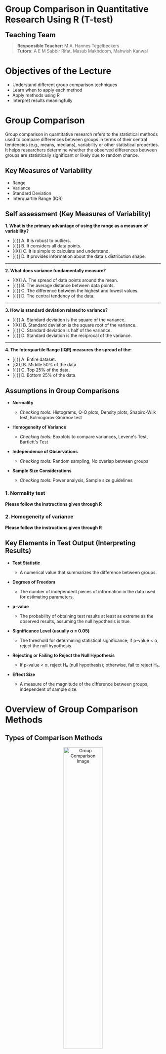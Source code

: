<!--
author:  Sabbir
email:   a.rifat@st.ovgu.de
version: 1.0.0
language: en
narrator: US English Female

comment:  Group Comparison in Quantitative Research Using R (T-test)

-->

# Group Comparison in Quantitative Research Using R (T-test)

<span style="font-size: 22px;">__Teaching Team__</span>
 

> **Responsible Teacher:** M.A. Hannes Tegelbeckers  
> **Tutors:** A E M Sabbir Rifat, Masub Makhdoom, Mahwish Kanwal

# Objectives of the Lecture

- Understand different group comparison techniques  
- Learn when to apply each method  
- Apply methods using R  
- Interpret results meaningfully  

# Group Comparison

Group comparison in quantitative research refers to the statistical methods used to compare differences between groups in terms of their central tendencies (e.g., means, medians), variability or other statistical properties. It helps researchers determine whether the observed differences between groups are statistically significant or likely due to random chance.

## Key Measures of Variability

- Range  
- Variance  
- Standard Deviation  
- Interquartile Range (IQR)  

## Self assessment (Key Measures of Variability)

**1. What is the primary advantage of using the range as a measure of variability?**

- [( )] A. It is robust to outliers.
- [( )] B. It considers all data points.
- [(X)] C. It is simple to calculate and understand.
- [( )] D. It provides information about the data's distribution shape.

---

**2. What does variance fundamentally measure?**

- [(X)] A. The spread of data points around the mean.
- [( )] B. The average distance between data points.
- [( )] C. The difference between the highest and lowest values.
- [( )] D. The central tendency of the data.

---

**3. How is standard deviation related to variance?**

- [( )] A. Standard deviation is the square of the variance.
- [(X)] B. Standard deviation is the square root of the variance.
- [( )] C. Standard deviation is half of the variance.
- [( )] D. Standard deviation is the reciprocal of the variance.

---

**4. The Interquartile Range (IQR) measures the spread of the:**

- [( )] A. Entire dataset.
- [(X)] B. Middle 50% of the data.
- [( )] C. Top 25% of the data.
- [( )] D. Bottom 25% of the data.


## Assumptions in Group Comparisons

- **Normality**  
  - *Checking tools:* Histograms, Q-Q plots, Density plots, Shapiro-Wilk test, Kolmogorov-Smirnov test  

- **Homogeneity of Variance**  
  - *Checking tools:* Boxplots to compare variances, Levene's Test, Bartlett's Test  

- **Independence of Observations**  
  - *Checking tools:* Random sampling, No overlap between groups  

- **Sample Size Considerations**  
  - *Checking tools:* Power analysis, Sample size guidelines  

### 1. Normality test

__Please follow the instructions given through R__


### 2. Homogeneity of variance

__Please follow the instructions given through R__

## Key Elements in Test Output (Interpreting Results)

- **Test Statistic**  
  - A numerical value that summarizes the difference between groups.  

- **Degrees of Freedom**  
  - The number of independent pieces of information in the data used for estimating parameters.  

- **p-value**  
  - The probability of obtaining test results at least as extreme as the observed results, assuming the null hypothesis is true.  

- **Significance Level (usually α = 0.05)**  
  - The threshold for determining statistical significance; if p-value < α, reject the null hypothesis.  

- **Rejecting or Failing to Reject the Null Hypothesis**  
  - If p-value < α, reject H₀ (null hypothesis); otherwise, fail to reject H₀.  

- **Effect Size**  
  - A measure of the magnitude of the difference between groups, independent of sample size.  


# Overview of Group Comparison Methods

## Types of Comparison Methods

<div style="text-align: center;">
  <img src="https://raw.githubusercontent.com/AEMSabbirRifat/QuRM-Sabbir-/97cf7d5d07315d817559561f306ead3e6dcfa1a7/media/Group%20Comparison%20in%20Quantitative%20Research%20Using%20R%20(T-test)/Picture1.jpg" alt="Group Comparison Image" width="50%">
</div>


# Parametric Test

--{{0}}--
!?[](https://github.com/OVGU-VET-TechEd/Quantitative_Methods_with_R/blob/1d188ad461793879e91d090c21260f1f89d38782/Media_week7/Parametric%20Test.mp4?raw=true)

<details>
  <summary>👉 Let's see what Aditi is talking about</summary>

Hi, I am **Aditi**. I will help you to understand the concept of **parametric test**.

Parametric test is a statistical procedure that relies on assumptions regarding the distributional form of the underlying population — most commonly, that the population data follow a **normal distribution**.

These tests estimate population parameters (e.g., means, variances) and are generally applied to **interval** or **ratio-scale** data.

When their assumptions are met, **parametric tests are more statistically powerful** than their non-parametric counterparts, enabling more precise inference about population parameters.

</details>





## Parametric Tests´ Data Set Criteria

- **Normal Distribution**  
  - Data should come from a normal distribution (bell-shaped curve).

- **Homogeneity of Variance**  
  - Groups should have similar variances (spread of data is similar).

- **Interval or Ratio Scale**  
  - Data should be measured on an interval or ratio scale (e.g., height, weight, income).


# T-tests

T-tests are used to **compare means between groups** to determine if differences are **statistically significant**.


 __When to Use:__

 - The **dependent variable** is **continuous**  
  - *(e.g., height, test scores)*  

- The **independent variable** is **categorical with up to two levels**  
  - *(Binary Grouping Variable, e.g., male vs. female)*


## Types of T-tests

<div style="text-align: center;">
  <img src="https://raw.githubusercontent.com/AEMSabbirRifat/QuRM-Sabbir-/97cf7d5d07315d817559561f306ead3e6dcfa1a7/media/Group%20Comparison%20in%20Quantitative%20Research%20Using%20R%20(T-test)/Picture2.jpg" alt="Group Comparison Image" width="50%">
</div>




## Types of T-tests (contn.)

| Type                                  | Purpose                                              | Example |
|---------------------------------------|------------------------------------------------------|-----------------------------------------------------------|
| **One-Sample T-test**                 | Compare the mean of one group to a known value.      | Test if average working hours differ from 40 hours.       |
| **Independent T-test (Two-Sample T-test)** | Compare means of two independent groups.        | Test if male and female students have different math scores. |
| **Paired T-test**                      | Compare means of two related groups (same individuals). | Test if an exercise program improves weightlifting performance before and after participation. |

## Self assessment (Types of T-tests)

**1. You want to determine if the average height of students in a particular school differs significantly from the national average height of 165 cm. Which type of T-test would be most appropriate for this analysis?**

- [(X)] A. One-Sample T-test
- [( )] B. Independent T-test
- [( )] C. Paired T-test
- [( )] D. ANOVA

---

**2. A researcher wants to compare the effectiveness of two different teaching methods on student test scores. Group A is taught using Method X, and Group B is taught using Method Y. Which type of T-test should be used to compare their mean test scores?**

- [( )] A. One-Sample T-test
- [(X)] B. Independent T-test (Two-Sample T-test)
- [( )] C. Paired T-test
- [( )] D. Chi-Square Test

---

**3. A fitness instructor wants to assess if a 12-week exercise program improves the running speed of their clients. They measure each client's running speed before starting the program and again after completing it. Which statistical test should be applied to analyze the change in running speed?**


- [( )] A. One-Sample T-test
- [( )] B. Independent T-test
- [(X)] C. Paired T-test
- [( )] D. Correlation Analysis


## One-Sample T-test in R
__Please follow the instructions given through R__

## Two-Sample T-test (Independent T-test) in R
__Please follow the instructions given through R__

## Paired T-test (Dependent T-test) in R
__Please follow the instructions given through R__

# Practical Exercise

**Formulate and test a hypothesis using either an Independent T-test or Dependent T-test.**

- Based on your dataset, create a hypothesis suitable for either an **Independent or Dependent T-test**.  
- If necessary, modify the dataset to ensure it fits the hypothesis.  
  - Justify these changes logically in your hand-in document.  
- Perform the **T-test in R**, following the procedure discussed in class.  
- **Interpret the output and check the p-value.**  
- If the result is **significant**, explain why.  
- If **not significant**, explain why.  

<span style="background-color: yellow; font-weight: bold;">Use AI platforms for this step-by-step procedure, check feedback, rationalize and improve accordingly</span>


